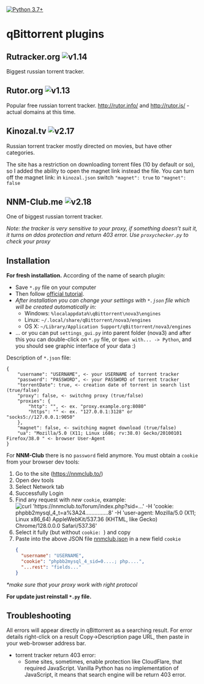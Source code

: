 [![Python 3.7+](https://img.shields.io/badge/python-%3E%3D%20v3.7-blue)](https://www.python.org/downloads/release/python-370/)
# qBittorrent plugins

## Rutracker.org ![v1.14](https://img.shields.io/badge/v1.14-blue)
Biggest russian torrent tracker.

## Rutor.org ![v1.13](https://img.shields.io/badge/v1.13-blue)
Popular free russian torrent tracker. http://rutor.info/ and http://rutor.is/ - actual domains at this time.

## Kinozal.tv ![v2.17](https://img.shields.io/badge/v2.17-blue)
Russian torrent tracker mostly directed on movies, but have other categories.

The site has a restriction on downloading torrent files (10 by default or so), so I added the ability to open the magnet link instead the file.
You can turn off the magnet link: in `kinozal.json` switch `"magnet": true` to `"magnet": false`

## NNM-Club.me ![v2.18](https://img.shields.io/badge/v2.18-blue)
One of biggest russian torrent tracker.

_Note: the tracker is very sensitive to your proxy, if something doesn’t suit it, it turns on ddos protection and return 403 error. Use `proxychecker.py` to check your proxy_

## Installation
**For fresh installation.**
According of the name of search plugin:
* Save `*.py` file on your computer
* Then follow [official tutorial](https://github.com/qbittorrent/search-plugins/wiki/Install-search-plugins).
* _After installation you can change your settings with `*.json` file which will be created automatically in:_
  * Windows: `%localappdata%\qBittorrent\nova3\engines`
  * Linux: `~/.local/share/qBittorrent/nova3/engines`
  * OS X: `~/Library/Application Support/qBittorrent/nova3/engines`
* ... or you can put `settings_gui.py` into parent folder (nova3) and after this you can double-click on `*.py` file, or `Open with... -> Python`, and you should see graphic interface of your data :)

Description of `*.json` file:
```
{
    "username": "USERNAME", <- your USERNAME of torrent tracker
    "password": "PASSWORD", <- your PASSWORD of torrent tracker
    "torrentDate": true, <- creation date of torrent in search list (true/false)
    "proxy": false, <- switchng proxy (true/false)
    "proxies": {
        "http": "", <- ex. "proxy.example.org:8080"
        "https": "" <- ex. "127.0.0.1:3128" or "socks5://127.0.0.1:9050"
    },
    "magnet": false, <- switching magnet download (true/false)
    "ua": "Mozilla/5.0 (X11; Linux i686; rv:38.0) Gecko/20100101 Firefox/38.0 " <- browser User-Agent
}
```

For **NNM-Club** there is no `password` field anymore. You must obtain a `cookie` from your browser dev tools:
1. Go to the site (https://nnmclub.to/)
2. Open dev tools
3. Select Network tab
4. Successfully Login
5. Find any request with *new* `cookie`, example:
   ![curl 'https://nnmclub.to/forum/index.php?sid=...' \
   -H 'cookie: phpbb2mysql_4_t=a%3A24...............8' \
   -H 'user-agent: Mozilla/5.0 (X11; Linux x86_64) AppleWebKit/537.36 (KHTML, like Gecko) Chrome/128.0.0.0 Safari/537.36'](https://i.imgur.com/U8j1pvi.png)
6. Select it fully (but without `cookie: `) and copy
7. Paste into the above JSON file [nnmclub.json](/home/username/.local/share/qBittorrent/nova3/engines/nnmclub.json) in
   a new field `cookie`
   ```JSON
   {
     "username": "USERNAME",
     "cookie": "phpbb2mysql_4_sid=0....; php....",
     "...rest": "fields..."
   }
   ```
_*make sure that your proxy work with right protocol_

**For update just reinstall `*.py` file.**

## Troubleshooting
All errors will appear directly in qBittorrent as a searching result. For error details right-click on a result Copy→Description page URL, then paste in your web-browser address bar.
* torrent tracker return 403 error:
  - Some sites, sometimes, enable protection like CloudFlare, that required JavaScript. Vanilla Python has no implementation of JavaScript, it means that search engine will be return 403 error.
